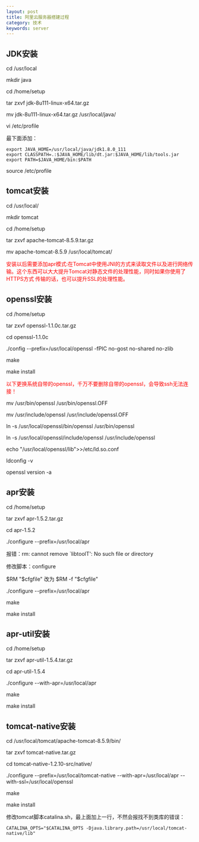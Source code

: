 ```yaml
---
layout: post
title: 阿里云服务器搭建过程
category: 技术
keywords: server
---
```


## JDK安装

cd /usr/local

mkdir java

cd /home/setup

tar zxvf jdk-8u111-linux-x64.tar.gz

mv jdk-8u111-linux-x64.tar.gz /usr/local/java/

vi /etc/profile

最下面添加：

```
export JAVA_HOME=/usr/local/java/jdk1.8.0_111
export CLASSPATH=.:$JAVA_HOME/lib/dt.jar:$JAVA_HOME/lib/tools.jar
export PATH=$JAVA_HOME/bin:$PATH
```

source /etc/profile

## tomcat安装

cd /usr/local/

mkdir tomcat

cd /home/setup

tar zxvf apache-tomcat-8.5.9.tar.gz

mv apache-tomcat-8.5.9 /usr/local/tomcat/

<font color="red">安装以后需要添加apr模式:在Tomcat中使用JNI的方式来读取文件以及进行网络传输。这个东西可以大大提升Tomcat对静态文件的处理性能，同时如果你使用了HTTPS方式 传输的话，也可以提升SSL的处理性能。</font> 

## openssl安装

cd /home/setup

tar zxvf openssl-1.1.0c.tar.gz

cd openssl-1.1.0c

./config --prefix=/usr/local/openssl -fPIC no-gost no-shared no-zlib

make

make install

<font color="red">以下更换系统自带的openssl，千万不要删除自带的openssl，会导致ssh无法连接！</font>

mv /usr/bin/openssl /usr/bin/openssl.OFF

mv /usr/include/openssl /usr/include/openssl.OFF

ln -s /usr/local/openssl/bin/openssl /usr/bin/openssl

ln -s /usr/local/openssl/include/openssl /usr/include/openssl

echo "/usr/local/openssl/lib">>/etc/ld.so.conf

ldconfig -v

openssl version -a

## apr安装

cd /home/setup

tar zxvf apr-1.5.2.tar.gz

cd apr-1.5.2

./configure --prefix=/usr/local/apr

报错：rm: cannot remove `libtoolT': No such file or directory

修改脚本：configure

$RM "$cfgfile" 改为 $RM -f "$cfgfile" 

./configure --prefix=/usr/local/apr

make

make install

## apr-util安装

cd /home/setup

tar zxvf apr-util-1.5.4.tar.gz

cd apr-util-1.5.4

./configure --with-apr=/usr/local/apr

make

make install

## tomcat-native安装

cd /usr/local/tomcat/apache-tomcat-8.5.9/bin/

tar zxvf tomcat-native.tar.gz

cd tomcat-native-1.2.10-src/native/

./configure --prefix=/usr/local/tomcat-native --with-apr=/usr/local/apr --with-ssl=/usr/local/openssl

make

make install

修改tomcat脚本catalina.sh，最上面加上一行，不然会报找不到类库的错误：

```
CATALINA_OPTS="$CATALINA_OPTS -Djava.library.path=/usr/local/tomcat-native/lib"
```
